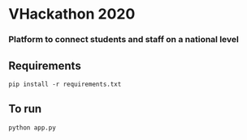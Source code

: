 # VHackathon 2020
### Platform to connect students and staff on a national level

## Requirements
```
pip install -r requirements.txt
```

## To run
```
python app.py
```
